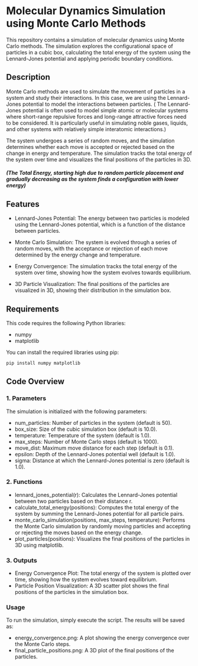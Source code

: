 # Molecular Dynamics Simulation using Monte Carlo Methods

This repository contains a simulation of molecular dynamics using Monte Carlo methods. The simulation explores the configurational space of particles in a cubic box, calculating the total energy of the system using the Lennard-Jones potential and applying periodic boundary conditions.

## Description

Monte Carlo methods are used to simulate the movement of particles in a system and study their interactions. In this case, we are using the Lennard-Jones potential to model the interactions between particles. ( The Lennard-Jones potential is often used to model simple atomic or molecular systems where short-range repulsive forces and long-range attractive forces need to be considered. It is particularly useful in simulating noble gases, liquids, and other systems with relatively simple interatomic interactions.)

The system undergoes a series of random moves, and the simulation determines whether each move is accepted or rejected based on the change in energy and temperature. The simulation tracks the total energy of the system over time and visualizes the final positions of the particles in 3D.

##### (The Total Energy, starting high due to random particle placement and gradually decreasing as the system finds a configuration with lower energy)

## Features

* Lennard-Jones Potential: The energy between two particles is modeled using the Lennard-Jones potential, which is a function of the distance between particles.

* Monte Carlo Simulation: The system is evolved through a series of random moves, with the acceptance or rejection of each move determined by the energy change and temperature.
  
* Energy Convergence: The simulation tracks the total energy of the system over time, showing how the system evolves towards equilibrium.
  
* 3D Particle Visualization: The final positions of the particles are visualized in 3D, showing their distribution in the simulation box.
  
## Requirements
This code requires the following Python libraries:
* numpy
* matplotlib

You can install the required libraries using pip:

   ```bash
   pip install numpy matplotlib
   ```

## Code Overview

### 1. Parameters
The simulation is initialized with the following parameters:
* num_particles: Number of particles in the system (default is 50).
* box_size: Size of the cubic simulation box (default is 10.0).
* temperature: Temperature of the system (default is 1.0).
* max_steps: Number of Monte Carlo steps (default is 1000).
* move_dist: Maximum move distance for each step (default is 0.1).
* epsilon: Depth of the Lennard-Jones potential well (default is 1.0).
* sigma: Distance at which the Lennard-Jones potential is zero (default is 1.0).

  
### 2. Functions
* lennard_jones_potential(r): Calculates the Lennard-Jones potential between two particles based on their distance r.
* calculate_total_energy(positions): Computes the total energy of the system by summing the Lennard-Jones potential for all particle pairs.
* monte_carlo_simulation(positions, max_steps, temperature): Performs the Monte Carlo simulation by randomly moving particles and accepting or rejecting the moves based on the energy change.
* plot_particles(positions): Visualizes the final positions of the particles in 3D using matplotlib.


### 3. Outputs
* Energy Convergence Plot: The total energy of the system is plotted over time, showing how the system evolves toward equilibrium.
* Particle Position Visualization: A 3D scatter plot shows the final positions of the particles in the simulation box.


### Usage
To run the simulation, simply execute the script. The results will be saved as:
* energy_convergence.png: A plot showing the energy convergence over the Monte Carlo steps.
* final_particle_positions.png: A 3D plot of the final positions of the particles.
